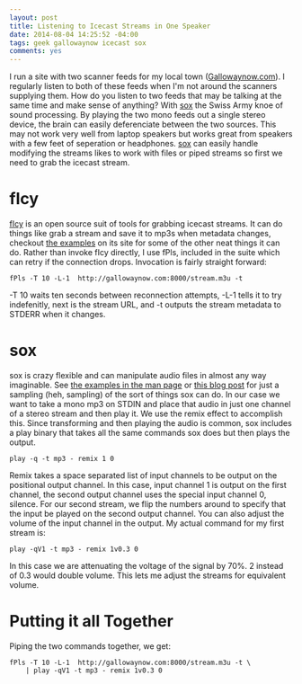 ```yaml
---
layout: post
title: Listening to Icecast Streams in One Speaker
date: 2014-08-04 14:25:52 -04:00
tags: geek gallowaynow icecast sox
comments: yes
---
```


I run a site with two scanner feeds for my local town ([Gallowaynow.com](http://gallowaynow.com)). I regularly listen to both of these feeds when I'm not around the scanners supplying them.  How do you listen to two feeds that may be talking at the same time and make sense of anything? With [sox](http://sox.sourceforge.net/) the Swiss Army knoe of sound processing. By playing the two mono feeds out a single stereo device, the brain can easily deferenciate between the two sources.  This may not work very well from laptop speakers but works great from speakers with a few feet of seperation or headphones.  [sox](http://sox.sourceforge.net/) can easily handle modifying the streams  likes to work with files or piped streams so first we need to grab the icecast stream.

fIcy
====

[fIcy](http://www.thregr.org/~wavexx/software/fIcy/) is an open source suit of tools for grabbing icecast streams. It can do things like grab a stream and save it to mp3s when metadata changes, checkout [the examples](http://www.thregr.org/~wavexx/software/fIcy/#examples) on its site for some of the other neat things it can do.  Rather than invoke fIcy directly, I use fPls, included in the suite which can retry if the connection drops.  Invocation is fairly straight forward:

```
fPls -T 10 -L-1  http://gallowaynow.com:8000/stream.m3u -t
```
-T 10 waits ten seconds between reconnection attempts, -L-1 tells it to try indefenitly, next is the stream URL, and -t outputs the stream metadata to STDERR when it changes.

sox
===

sox is crazy flexible and can manipulate audio files in almost any way imaginable. See [the examples in the man page](http://sox.sourceforge.net/sox.html#DESCRIPTION) or [this blog post](http://www.thegeekstuff.com/2009/05/sound-exchange-sox-15-examples-to-manipulate-audio-files/) for just a sampling (heh, sampling) of the sort of things sox can do.  In our case we want to take a mono mp3 on STDIN and place that audio in just one channel of a stereo stream and then play it. We use the remix effect to accomplish this. Since transforming and then playing the audio is common, sox includes a play binary that takes all the same commands sox does but then plays the output.


```
play -q -t mp3 - remix 1 0

```

Remix takes a space separated list of input channels to be output on the positional output channel.  In this case, input channel 1 is output on the first channel, the second output channel uses the special input channel 0, silence.  For our second stream, we flip the numbers around to specify that the input be played on the second output channel.  You can also adjust the volume of the input channel in the output.  My actual command for my first stream is:

```
play -qV1 -t mp3 - remix 1v0.3 0
```

In this case we are attenuating the voltage of the signal by 70%.  2 instead of 0.3 would double volume.  This lets me adjust the streams for equivalent volume.

Putting it all Together
=======================

Piping the two commands together, we get:

```
fPls -T 10 -L-1  http://gallowaynow.com:8000/stream.m3u -t \
    | play -qV1 -t mp3 - remix 1v0.3 0
```

